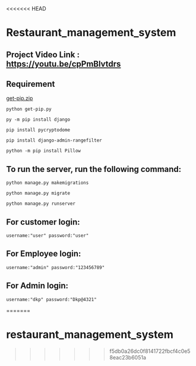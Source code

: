 <<<<<<< HEAD
# Restaurant_management_system

## Project Video Link : https://youtu.be/cpPmBlvtdrs

## Requirement
    
[get-pip.zip](https://github.com/7Har/Restaurant_management_system/files/6250009/get-pip.zip)


    python get-pip.py

    py -m pip install django

    pip install pycryptodome

    pip install django-admin-rangefilter
    
    python -m pip install Pillow    


## To run the server, run the following command:

    python manage.py makemigrations
        
    python manage.py migrate

    python manage.py runserver


## For  customer login:

    username:"user" password:"user"
    
## For  Employee login:

    username:"admin" password:"123456789"
    
## For  Admin login:

    username:"dkp" password:"Dkp@4321"

=======
# restaurant_management_system
>>>>>>> f5db0a26dc0f8141722fbcf4c0e58eac23b6051a
